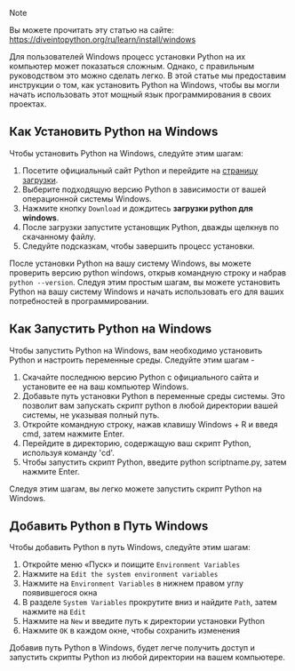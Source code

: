 > [!NOTE]
> Вы можете прочитать эту статью на сайте: https://diveintopython.org/ru/learn/install/windows

Для пользователей Windows процесс установки Python на их компьютер может показаться сложным. Однако, с правильным руководством это можно сделать легко. В этой статье мы предоставим инструкции о том, как установить Python на Windows, чтобы вы могли начать использовать этот мощный язык программирования в своих проектах.

## Как Установить Python на Windows

Чтобы установить Python на Windows, следуйте этим шагам:

1. Посетите официальный сайт Python и перейдите на [страницу загрузки](https://www.python.org/downloads/).
2. Выберите подходящую версию Python в зависимости от вашей операционной системы Windows.
3. Нажмите кнопку `Download` и дождитесь **загрузки python для windows**.
4. После загрузки запустите установщик Python, дважды щелкнув по скачанному файлу.
4. Следуйте подсказкам, чтобы завершить процесс установки.

После установки Python на вашу систему Windows, вы можете проверить версию python windows, открыв командную строку и набрав `python --version`.
Следуя этим простым шагам, вы можете установить Python на вашу систему Windows и начать использовать его для ваших потребностей в программировании.

## Как Запустить Python на Windows

Чтобы запустить Python на Windows, вам необходимо установить Python и настроить переменные среды. Следуйте этим шагам -
1. Скачайте последнюю версию Python с официального сайта и установите ее на ваш компьютер Windows.
2. Добавьте путь установки Python в переменные среды системы. Это позволит вам запускать скрипт python в любой директории вашей системы, не указывая полный путь.
3. Откройте командную строку, нажав клавишу Windows + R и введя cmd, затем нажмите Enter.
4. Перейдите в директорию, содержащую ваш скрипт Python, используя команду 'cd'.
5. Чтобы запустить скрипт Python, введите python scriptname.py, затем нажмите Enter.

Следуя этим шагам, вы легко можете запустить скрипт Python на Windows.

## Добавить Python в Путь Windows

Чтобы добавить Python в путь Windows, следуйте этим шагам:

1. Откройте меню «Пуск» и поищите `Environment Variables`
2. Нажмите на `Edit the system environment variables`
3. Нажмите на `Environment Variables` в нижнем правом углу появившегося окна
4. В разделе `System Variables` прокрутите вниз и найдите `Path`, затем нажмите на `Edit`
5. Нажмите на `New` и введите путь к директории установки Python
6. Нажмите `OK` в каждом окне, чтобы сохранить изменения

Добавив путь Python в Windows, будет легче получить доступ и запустить скрипты Python из любой директории на вашем компьютере.
